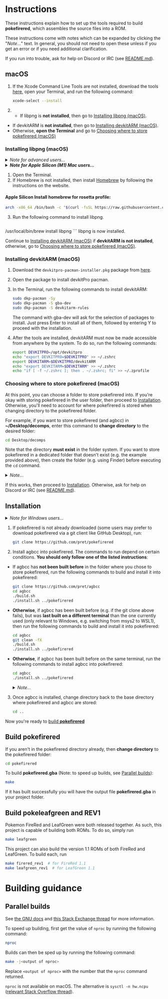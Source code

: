 # Instructions

These instructions explain how to set up the tools required to build **pokefirered**, which assembles the source files into a ROM.

These instructions come with notes which can be expanded by clicking the "<i>Note...</i>" text.
In general, you should not need to open these unless if you get an error or if you need additional clarification.

If you run into trouble, ask for help on Discord or IRC (see [README.md](README.md)).

## macOS
1. If the Xcode Command Line Tools are not installed, download the tools [here](https://developer.apple.com/xcode/resources/), open your Terminal, and run the following command:

    ```bash
    xcode-select --install
    ```

2.  - If libpng is **not installed**, then go to [Installing libpng (macOS)](#installing-libpng-macos).
- If devkitARM is **not installed**, then go to [Installing devkitARM (macOS)](#installing-devkitarm-macos).
- Otherwise, **open the Terminal** and go to [Choosing where to store pokefirered (macOS)](#choosing-where-to-store-pokefirered-macos)

### Installing libpng (macOS)
<details>
    <summary><i>Note for advanced users...</i></summary>

>   This guide installs libpng via Homebrew as it is the easiest method, however advanced users can install libpng through other means if they so desire.
</details>
<details>
    <summary><i><strong>Note for Apple Silicon (M1) Mac users...</strong></i></summary>

>   Currently, Homebrew and libng must be installed via Rosetta on Apple Silicon Macs. Before continuing, create a [Terminal shell profile with Rosetta](https://www.astroworldcreations.com/blog/apple-silicon-and-legacy-command-line-software). Be sure to run the commands corresponding to Apple Silicon (M1).
</details>

1. Open the Terminal.
2. If Homebrew is not installed, then install [Homebrew](https://brew.sh/) by following the instructions on the website.

#### Apple Silicon Install homebrew for rosetta profile:
```bash
arch -x86_64 /bin/bash -c "$(curl -fsSL https://raw.githubusercontent.com/Homebrew/install/master/install.sh)"
```

3. Run the following command to install libpng.

    ```bash
/usr/local/bin/brew install libpng
    ```
   libpng is now installed.

   Continue to [Installing devkitARM (macOS)](#installing-devkitarm-macos) if **devkitARM is not installed**, otherwise, go to [Choosing where to store pokefirered (macOS)](#choosing-where-to-store-pokefirered-macos).

### Installing devkitARM (macOS)
1. Download the `devkitpro-pacman-installer.pkg` package from [here](https://github.com/devkitPro/pacman/releases).
2. Open the package to install devkitPro pacman.
3. In the Terminal, run the following commands to install devkitARM:

    ```bash
    sudo dkp-pacman -Sy
    sudo dkp-pacman -S gba-dev
    sudo dkp-pacman -S devkitarm-rules
    ```

   The command with gba-dev will ask for the selection of packages to install. Just press Enter to install all of them, followed by entering Y to proceed with the installation.

4. After the tools are installed, devkitARM must now be made accessible from anywhere by the system. To do so, run the following commands:

    ```bash
    export DEVKITPRO=/opt/devkitpro
    echo "export DEVKITPRO=$DEVKITPRO" >> ~/.zshrc
    export DEVKITARM=$DEVKITPRO/devkitARM
    echo "export DEVKITARM=$DEVKITARM" >> ~/.zshrc
    echo "if [ -f ~/.zshrc ]; then . ~/.zshrc; fi" >> ~/.zprofile
    ```

### Choosing where to store pokefirered (macOS)
At this point, you can choose a folder to store pokefirered into. If you're okay with storing pokefirered in the user folder, then proceed to [Installation](#installation). Otherwise, you'll need to account for where pokefirered is stored when changing directory to the pokefirered folder.

For example, if you want to store pokefirered (and agbcc) in **~/Desktop/decomps**, enter this command to **change directory** to the desired folder:
```bash
cd Desktop/decomps
```
Note that the directory **must exist** in the folder system. If you want to store pokefirered in a dedicated folder that doesn't exist (e.g. the example provided above), then create the folder (e.g. using Finder) before executing the `cd` command.

<details>
    <summary><i>Note..</i>.</summary>

>   Note: If the path has spaces, then the path must be wrapped with quotations, e.g. `cd "Desktop/decomp folder"`
</details>

If this works, then proceed to [Installation](#installation). Otherwise, ask for help on Discord or IRC (see [README.md](README.md)).

## Installation

<details>
    <summary><i>Note for Windows users...</i></summary>

>   Consider adding an exception for the `pokefirered` and/or `decomps` folder in Windows Security using
>   [these instructions](https://support.microsoft.com/help/4028485). This prevents Microsoft Defender from
>   scanning them which might improve performance while building.
</details>

1. If pokefirered is not already downloaded (some users may prefer to download pokefirered via a git client like GitHub Desktop), run:

    ```bash
    git clone https://github.com/pret/pokefirered
    ```

2. Install agbcc into pokefirered. The commands to run depend on certain conditions. **You should only follow one of the listed instructions**:
- If agbcc has **not been built before** in the folder where you chose to store pokefirered, run the following commands to build and install it into pokefirered:

    ```bash
    git clone https://github.com/pret/agbcc
    cd agbcc
    ./build.sh
    ./install.sh ../pokefirered
    ```

- **Otherwise**, if agbcc has been built before (e.g. if the git clone above fails), but was **last built on a different terminal** than the one currently used (only relevant to Windows, e.g. switching from msys2 to WSL1), then run the following commands to build and install it into pokefirered:

    ```bash
    cd agbcc
    git clean -fX
    ./build.sh
    ./install.sh ../pokefirered
    ```

- **Otherwise**, if agbcc has been built before on the same terminal, run the following commands to install agbcc into pokefirered:

    ```bash
    cd agbcc
    ./install.sh ../pokefirered
    ```

    <details>
        <summary><i>Note...</i></summary>

        > If building agbcc or pokefirered results in an error, try deleting the agbcc folder and re-installing agbcc as if it has not been built before.
    </details>

3. Once agbcc is installed, change directory back to the base directory where pokefirered and agbcc are stored:

    ```bash
    cd ..
    ```

Now you're ready to [build **pokefirered**](#build-pokefirered)
## Build pokefirered
If you aren't in the pokefirered directory already, then **change directory** to the pokefirered folder:
```bash
cd pokefirered
```
To build **pokefirered.gba** (Note: to speed up builds, see [Parallel builds](#parallel-builds)):
```bash
make
```
If it has built successfully you will have the output file **pokefirered.gba** in your project folder.

## Build pokeleafgreen and REV1
Pokemon FireRed and LeafGreen were both released together. As such, this project is capable of building both ROMs. To do so, simply run
```bash
make leafgreen
```

This project can also build the version 1.1 ROMs of both FireRed and LeafGreen. To build each, run
```bash
make firered_rev1  # for FireRed 1.1
make leafgreen_rev1  # for LeafGreen 1.1
```

# Building guidance

## Parallel builds

See [the GNU docs](https://www.gnu.org/software/make/manual/html_node/Parallel.html) and [this Stack Exchange thread](https://unix.stackexchange.com/questions/208568) for more information.

To speed up building, first get the value of `nproc` by running the following command:
```bash
nproc
```
Builds can then be sped up by running the following command:
```bash
make -j<output of nproc>
```
Replace `<output of nproc>` with the number that the `nproc` command returned.

`nproc` is not available on macOS. The alternative is `sysctl -n hw.ncpu` ([relevant Stack Overflow thread](https://stackoverflow.com/questions/1715580)).
